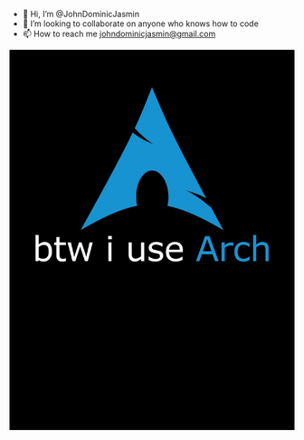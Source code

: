 - 👋 Hi, I’m @JohnDominicJasmin
- 💞️ I’m looking to collaborate on anyone who knows how to code
- 📫 How to reach me johndominicjasmin@gmail.com


<!---
JohnDominicJasmin/JohnDominicJasmin is a ✨ special ✨ repository because its `README.md` (this file) appears on your GitHub profile.
You can click the Preview link to take a look at your changes.
--->
![](arch.jpg)
